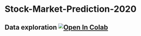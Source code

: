 # Stock-Market-Prediction-2020

## Data exploration [![Open In Colab](https://colab.research.google.com/assets/colab-badge.svg)](https://colab.research.google.com/github/MatteoBettini/Stock-Market-Prediction-2020/blob/main/Data%20exploration.ipynb)
